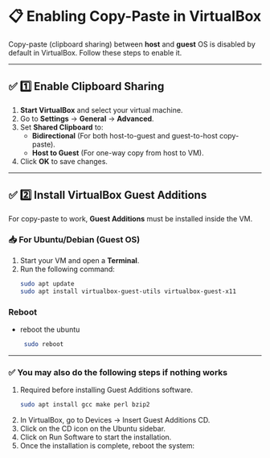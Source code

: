 # 📋 Enabling Copy-Paste in VirtualBox

Copy-paste (clipboard sharing) between **host** and **guest** OS is disabled by default in VirtualBox. Follow these steps to enable it.

---

## ✅ 1️⃣ Enable Clipboard Sharing
1. **Start VirtualBox** and select your virtual machine.
2. Go to **Settings** → **General** → **Advanced**.
3. Set **Shared Clipboard** to:
   - **Bidirectional** (For both host-to-guest and guest-to-host copy-paste).
   - **Host to Guest** (For one-way copy from host to VM).
4. Click **OK** to save changes.

---

## ✅ 2️⃣ Install VirtualBox Guest Additions
For copy-paste to work, **Guest Additions** must be installed inside the VM.

### 📥 **For Ubuntu/Debian (Guest OS)**
1. Start your VM and open a **Terminal**.
2. Run the following command:
   ```bash
   sudo apt update
   sudo apt install virtualbox-guest-utils virtualbox-guest-x11
### Reboot 
- reboot the ubuntu
  ```bash
   sudo reboot
---
### ✅ You may also do the following steps if nothing works
1. Required before installing Guest Additions software.   
   ```bash
   sudo apt install gcc make perl bzip2
2. In VirtualBox, go to Devices → Insert Guest Additions CD.
3. Click on the CD icon on the Ubuntu sidebar.
4. Click on Run Software to start the installation.
5. Once the installation is complete, reboot the system:
